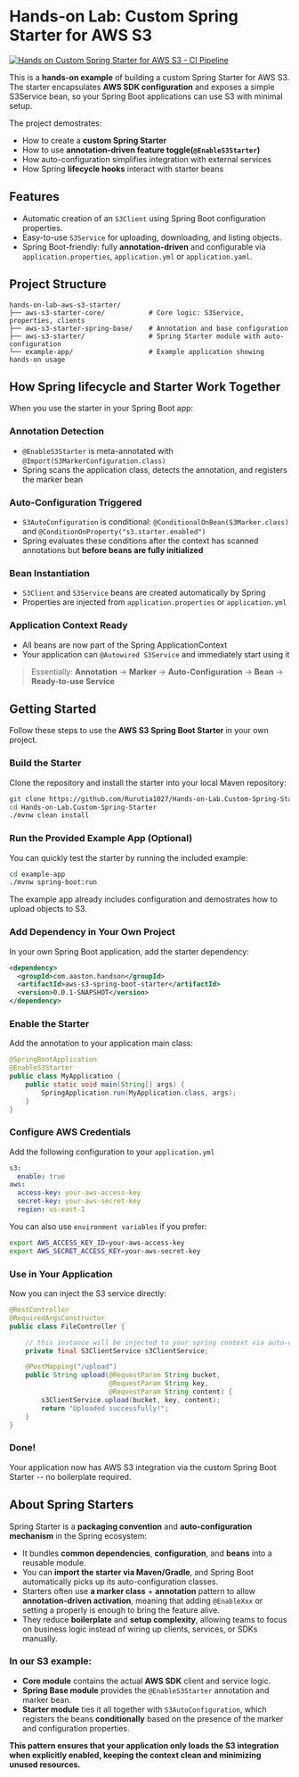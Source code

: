 # Hands-on Lab: Custom Spring Starter for AWS S3  
[![Hands on Custom Spring Starter for AWS S3 - CI Pipeline](https://github.com/Rurutia1027/Hands-on-Lab.Custom-Spring-Starter/actions/workflows/ci-pipeline.yml/badge.svg)](https://github.com/Rurutia1027/Hands-on-Lab.Custom-Spring-Starter/actions/workflows/ci-pipeline.yml)

This is a **hands-on example** of building a custom Spring Starter for AWS S3. The starter encapsulates **AWS SDK configuration** and exposes a simple S3Service bean, so your Spring Boot applications can use S3 with minimal setup. 

The project demostrates:
- How to create a **custom Spring Starter**
- How to use **annotation-driven feature toggle(`@EnableS3Starter`)**
- How auto-configuration simplifies integration with external services
- How Spring **lifecycle hooks** interact with starter beans 

## Features 
- Automatic creation of an `S3Client` using Spring Boot configuration properties. 
- Easy-to-use `S3Service` for uploading, downloading, and listing objects.
- Spring Boot-friendly: fully **annotation-driven** and configurable via `application.properties`, `application.yml` or `application.yaml`.

## Project Structure 

```
hands-on-lab-aws-s3-starter/
├── aws-s3-starter-core/           # Core logic: S3Service, properties, clients
├── aws-s3-starter-spring-base/    # Annotation and base configuration
├── aws-s3-starter/                # Spring Starter module with auto-configuration
└── example-app/                   # Example application showing hands-on usage
```

## How Spring lifecycle and Starter Work Together 
When you use the starter in your Spring Boot app:
### Annotation Detection 
- `@EnableS3Starter` is meta-annotated with `@Import(S3MarkerConfiguration.class)`
- Spring scans the application class, detects the annotation, and registers the marker bean


### Auto-Configuration Triggered
- `S3AutoConfiguration` is conditional: `@ConditionalOnBean(S3Marker.class)` and `@ConditionOnProperty("s3.starter.enabled")`
- Spring evaluates these conditions after the context has scanned annotations but **before beans are fully initialized**

### Bean Instantiation 
- `S3Client` and `S3Service` beans are created automatically by Spring
- Properties are injected from `application.properties` or `application.yml`


### Application Context Ready 
- All beans are now part of the Spring ApplicationContext
- Your application can `@Autowired S3Service` and immediately start using it

> Essentially: **Annotation** -> **Marker** -> **Auto-Configuration** -> **Bean** -> **Ready-to-use Service** 


## Getting Started 
Follow these steps to use the **AWS S3 Spring Boot Starter** in your own project.

### Build the Starter 
Clone the repository and install the starter into your local Maven repository:
```bash
git clone https://github.com/Rurutia1027/Hands-on-Lab.Custom-Spring-Starter.git
cd Hands-on-Lab.Custom-Spring-Starter
./mvnw clean install
```

### Run the Provided Example App (Optional)
You can quickly test the starter by running the included example: 
```bash 
cd example-app
./mvnw spring-boot:run
```

The example app already includes configuration and demostrates how to upload objects to S3. 

### Add Dependency in Your Own Project 
In your own Spring Boot application, add the starter dependency:
```xml
<dependency>
  <groupId>com.aaston.handson</groupId>
  <artifactId>aws-s3-spring-boot-starter</artifactId>
  <version>0.0.1-SNAPSHOT</version>
</dependency>
```

### Enable the Starter 
Add the annotation to your application main class:
```java
@SpringBootApplication
@EnableS3Starter
public class MyApplication {
    public static void main(String[] args) {
        SpringApplication.run(MyApplication.class, args);
    }
}
```

### Configure AWS Credentials 
Add the following configuration to your `application.yml`

```yaml
s3:
  enable: true
aws:
  access-key: your-aws-access-key
  secret-key: your-aws-secret-key
  region: us-east-1
```

You can also use `environment variables` if you prefer: 

```bash 
export AWS_ACCESS_KEY_ID=your-aws-access-key
export AWS_SECRET_ACCESS_KEY=your-aws-secret-key
```

### Use in Your Application 
Now you can inject the S3 service directly: 

```java
@RestController
@RequiredArgsConstructor
public class FileController {

    // this instance will be injected to your spring context via auto-config 
    private final S3ClientService s3ClientService;

    @PostMapping("/upload")
    public String upload(@RequestParam String bucket, 
                         @RequestParam String key, 
                         @RequestParam String content) {
        s3ClientService.upload(bucket, key, content);
        return "Uploaded successfully!";
    }
}
```

### Done!
Your application now has AWS S3 integration via the custom Spring Boot Starter -- no boilerplate required. 


## About Spring Starters 
Spring Starter is a **packaging convention** and **auto-configuration mechanism** in the Spring ecosystem:
- It bundles **common dependencies**, **configuration**, and **beans** into a reusable module. 
- You can **import the starter via Maven/Gradle**, and Spring Boot automatically picks up its auto-configuration classes. 
- Starters often use **a marker class** + **annotation** pattern to allow **annotation-driven activation**, meaning that adding `@EnableXxx` or setting a properly is enough to bring the feature alive. 
- They reduce **boilerplate** and **setup complexity**, allowing teams to focus on business logic instead of wiring up clients, services, or SDKs manually. 

### In our S3 example:
- **Core module** contains the actual **AWS SDK** client and service logic.
- **Spring Base module** provides the `@EnableS3Starter` annotation and marker bean. 
- **Starter module** ties it all together with `S3AutoConfiguration`, which registers the beans **conditionally** based on the presence of the marker and configuration properties. 

__This pattern ensures that your application **only loads the S3 integration when explicitly enabled**, keeping the context clean and minimizing unused resources.__
